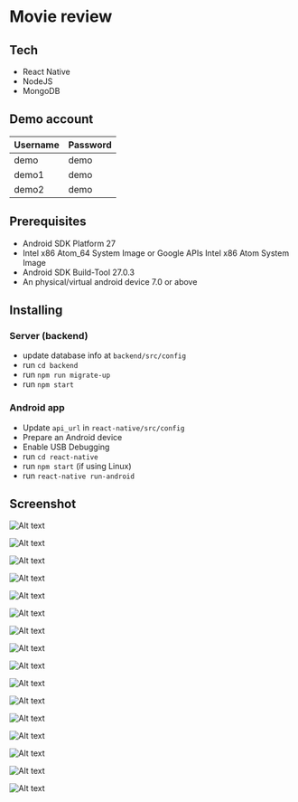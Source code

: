 # Movie review

## Tech
- React Native
- NodeJS
- MongoDB

## Demo account
|Username| Password |
|--|--|
| demo | demo |
| demo1 | demo |
| demo2 | demo |


## Prerequisites
- Android SDK Platform 27
- Intel x86 Atom_64 System Image or Google APIs Intel x86 Atom System Image
- Android SDK Build-Tool 27.0.3
- An physical/virtual android device 7.0 or above

## Installing
### Server (backend)
- update database info at `backend/src/config`
- run `cd backend`
- run `npm run migrate-up`
- run `npm start`

### Android app
- Update `api_url` in `react-native/src/config`
- Prepare an Android device
- Enable USB Debugging
- run `cd react-native`
- run `npm start` (if using Linux)
- run `react-native run-android`

## Screenshot
![Alt text](/screenshot/1.png?raw=true "Optional Title")

![Alt text](/screenshot/2.png?raw=true "Optional Title")

![Alt text](/screenshot/3.png?raw=true "Optional Title")

![Alt text](/screenshot/4.png?raw=true "Optional Title")

![Alt text](/screenshot/5.png?raw=true "Optional Title")

![Alt text](/screenshot/6.png?raw=true "Optional Title")

![Alt text](/screenshot/7.png?raw=true "Optional Title")

![Alt text](/screenshot/8.png?raw=true "Optional Title")

![Alt text](/screenshot/9.png?raw=true "Optional Title")

![Alt text](/screenshot/10.png?raw=true "Optional Title")

![Alt text](/screenshot/11.png?raw=true "Optional Title")

![Alt text](/screenshot/12.png?raw=true "Optional Title")

![Alt text](/screenshot/13.png?raw=true "Optional Title")

![Alt text](/screenshot/14.png?raw=true "Optional Title")

![Alt text](/screenshot/15.png?raw=true "Optional Title")

![Alt text](/screenshot/16.png?raw=true "Optional Title")